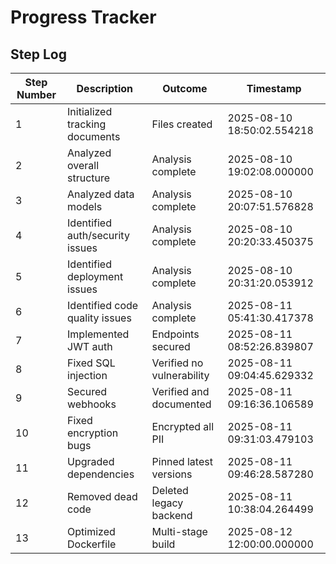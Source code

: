 # Progress Tracker

## Step Log

| Step Number | Description                       | Outcome                   | Timestamp                  |
|-------------|-----------------------------------|---------------------------|----------------------------|
| 1           | Initialized tracking documents    | Files created             | 2025-08-10 18:50:02.554218 |
| 2           | Analyzed overall structure        | Analysis complete         | 2025-08-10 19:02:08.000000 |
| 3           | Analyzed data models              | Analysis complete         | 2025-08-10 20:07:51.576828 |
| 4           | Identified auth/security issues   | Analysis complete         | 2025-08-10 20:20:33.450375 |
| 5           | Identified deployment issues      | Analysis complete         | 2025-08-10 20:31:20.053912 |
| 6           | Identified code quality issues    | Analysis complete         | 2025-08-11 05:41:30.417378 |
| 7           | Implemented JWT auth              | Endpoints secured         | 2025-08-11 08:52:26.839807 |
| 8           | Fixed SQL injection               | Verified no vulnerability | 2025-08-11 09:04:45.629332 |
| 9           | Secured webhooks                  | Verified and documented   | 2025-08-11 09:16:36.106589 |
| 10          | Fixed encryption bugs             | Encrypted all PII         | 2025-08-11 09:31:03.479103 |
| 11          | Upgraded dependencies             | Pinned latest versions    | 2025-08-11 09:46:28.587280 |
| 12          | Removed dead code                 | Deleted legacy backend    | 2025-08-11 10:38:04.264499 |
| 13          | Optimized Dockerfile              | Multi-stage build         | 2025-08-12 12:00:00.000000 |
